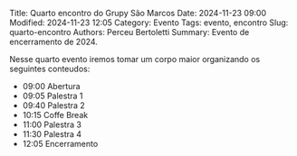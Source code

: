 Title: Quarto encontro do Grupy São Marcos
Date: 2024-11-23 09:00
Modified: 2024-11-23 12:05
Category: Evento
Tags: evento, encontro
Slug: quarto-encontro
Authors: Perceu Bertoletti
Summary: Evento de encerramento de 2024.

Nesse quarto evento iremos tomar um corpo maior organizando os seguintes conteudos:
 - 09:00 Abertura
 - 09:05 Palestra 1
 - 09:40 Palestra 2
 - 10:15 Coffe Break
 - 11:00 Palestra 3
 - 11:30 Palestra 4
 - 12:05 Encerramento
